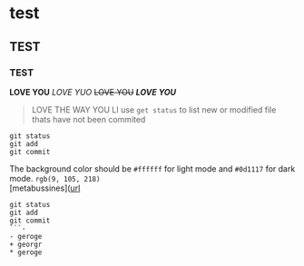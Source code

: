 # test
## TEST 
### TEST
**LOVE YOU**
*LOVE YUO*
~~LOVE YOU~~
***LOVE YOU***
> LOVE THE WAY YOU LI
use ` get status ` to list new or modified file thats have not been commited
```
git status
git add
git commit
```
The background color should be `#ffffff` for light mode and `#0d1117` for dark mode.
`rgb(9, 105, 218)`	
[metabussines]([url](https://business.facebook.com/latest/home?nav_ref=pages_you_manage_navigation&business_id=1213492855806828&mio=0&asset_id=734823640046687&entry_exp=hpmgxkbfhl)
```
git status 
git add 
git commit
```- 
- geroge 
+ georgr 
* geroge
